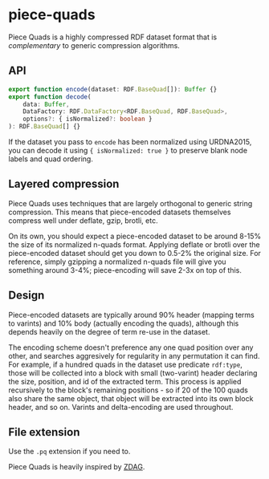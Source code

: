 # piece-quads

Piece Quads is a highly compressed RDF dataset format that is _complementary_ to generic compression algorithms.

## API

```typescript
export function encode(dataset: RDF.BaseQuad[]): Buffer {}
export function decode(
	data: Buffer,
	DataFactory: RDF.DataFactory<RDF.BaseQuad, RDF.BaseQuad>,
	options?: { isNormalized?: boolean }
): RDF.BaseQuad[] {}
```

If the dataset you pass to `encode` has been normalized using URDNA2015, you can decode it using `{ isNormalized: true }` to preserve blank node labels and quad ordering.

## Layered compression

Piece Quads uses techniques that are largely orthogonal to generic string compression. This means that piece-encoded datasets themselves compress well under deflate, gzip, brotli, etc.

On its own, you should expect a piece-encoded dataset to be around 8-15% the size of its normalized n-quads format. Applying deflate or brotli over the piece-encoded dataset should get you down to 0.5-2% the original size. For reference, simply gzipping a normalized n-quads file will give you something around 3-4%; piece-encoding will save 2-3x on top of this.

## Design

Piece-encoded datasets are typically around 90% header (mapping terms to varints) and 10% body (actually encoding the quads), although this depends heavily on the degree of term re-use in the dataset.

The encoding scheme doesn't preference any one quad position over any other, and searches aggresively for regularity in any permutation it can find. For example, if a hundred quads in the dataset use predicate `rdf:type`, those will be collected into a block with small (two-varint) header declaring the size, position, and id of the extracted term. This process is applied recursively to the block's remaining positions - so if 20 of the 100 quads also share the same object, that object will be extracted into its own block header, and so on. Varints and delta-encoding are used throughout.

## File extension

Use the `.pq` extension if you need to.

Piece Quads is heavily inspired by [ZDAG](https://github.com/mikeal/ZDAG/).

